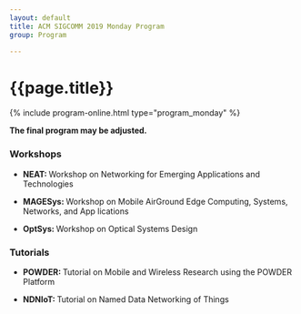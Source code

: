 ```yaml
---
layout: default
title: ACM SIGCOMM 2019 Monday Program
group: Program

---
```


# {{page.title}}

{% include program-online.html type="program_monday" %}

<strong>The final program may be adjusted.</strong>

### Workshops

- <strong>NEAT: </strong>Workshop on Networking for Emerging Applications and Technologies

- <strong>MAGESys: </strong>Workshop on Mobile Air­Ground Edge Computing, Systems, Networks, and App
lications

- <strong>OptSys: </strong>Workshop on Optical Systems Design

### Tutorials

- <strong>POWDER: </strong>Tutorial on Mobile and Wireless Research using the POWDER Platform

- <strong>NDNIoT: </strong>Tutorial on Named Data Networking of Things

